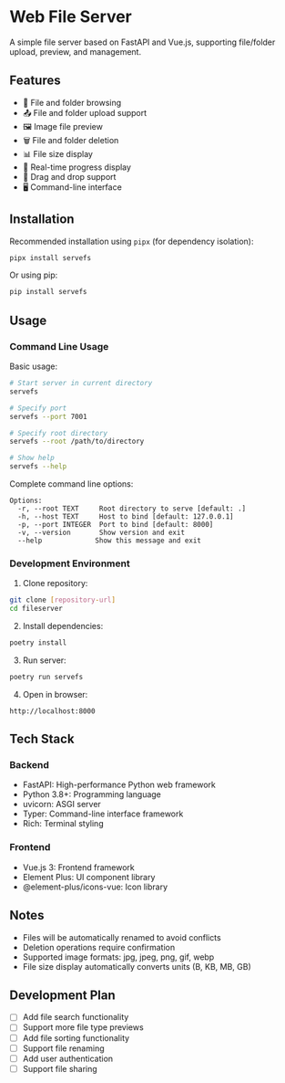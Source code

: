 # Web File Server

A simple file server based on FastAPI and Vue.js, supporting file/folder upload, preview, and management.

## Features

- 📁 File and folder browsing
- 📤 File and folder upload support
- 🖼️ Image file preview
- 🗑️ File and folder deletion
- 📊 File size display
- 🔄 Real-time progress display
- 💫 Drag and drop support
- 🖥️ Command-line interface

## Installation

Recommended installation using `pipx` (for dependency isolation):

```bash
pipx install servefs
```

Or using pip:

```bash
pip install servefs
```

## Usage

### Command Line Usage

Basic usage:

```bash
# Start server in current directory
servefs

# Specify port
servefs --port 7001

# Specify root directory
servefs --root /path/to/directory

# Show help
servefs --help
```

Complete command line options:

```
Options:
  -r, --root TEXT     Root directory to serve [default: .]
  -h, --host TEXT     Host to bind [default: 127.0.0.1]
  -p, --port INTEGER  Port to bind [default: 8000]
  -v, --version       Show version and exit
  --help             Show this message and exit
```

### Development Environment

1. Clone repository:
```bash
git clone [repository-url]
cd fileserver
```

2. Install dependencies:
```bash
poetry install
```

3. Run server:
```bash
poetry run servefs
```

4. Open in browser:
```
http://localhost:8000
```

## Tech Stack

### Backend
- FastAPI: High-performance Python web framework
- Python 3.8+: Programming language
- uvicorn: ASGI server
- Typer: Command-line interface framework
- Rich: Terminal styling

### Frontend
- Vue.js 3: Frontend framework
- Element Plus: UI component library
- @element-plus/icons-vue: Icon library

## Notes

- Files will be automatically renamed to avoid conflicts
- Deletion operations require confirmation
- Supported image formats: jpg, jpeg, png, gif, webp
- File size display automatically converts units (B, KB, MB, GB)

## Development Plan

- [ ] Add file search functionality
- [ ] Support more file type previews
- [ ] Add file sorting functionality
- [ ] Support file renaming
- [ ] Add user authentication
- [ ] Support file sharing
